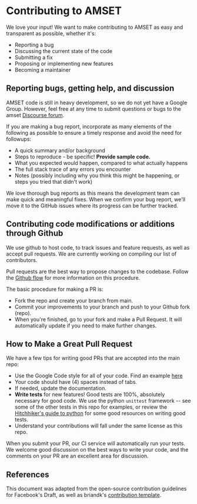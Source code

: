 # Contributing to AMSET

We love your input! We want to make contributing to AMSET as easy and
transparent as possible, whether it's:

- Reporting a bug
- Discussing the current state of the code
- Submitting a fix
- Proposing or implementing new features
- Becoming a maintainer

## Reporting bugs, getting help, and discussion

AMSET code is still in heavy development, so we do not yet have a Google Group.
However, feel free at any time to submit questions or bugs to the amset
[Discourse forum](https://hackingmaterials.discourse.group/c/matminer).

If you are making a bug report, incorporate as many elements of the following as
possible to ensure a timely response and avoid the need for followups:

- A quick summary and/or background
- Steps to reproduce - be specific! **Provide sample code.**
- What you expected would happen, compared to what actually happens
- The full stack trace of any errors you encounter
- Notes (possibly including why you think this might be happening, or steps you
tried that didn't work)

We love thorough bug reports as this means the development team can make quick
and meaningful fixes. When we confirm your bug report, we'll move it to the
GitHub issues where its progress can be further tracked.

## Contributing code modifications or additions through Github

We use github to host code, to track issues and feature requests, as well as
accept pull requests. We are currently working on compiling our list of
contributors.

Pull requests are the best way to propose changes to the codebase. Follow the
[Github flow](https://www.atlassian.com/git/tutorials/comparing-workflows/forking-workflow)
for more information on this procedure.

The basic procedure for making a PR is:
* Fork the repo and create your branch from main.
* Commit your improvements to your branch and push to your Github fork (repo).
* When you're finished, go to your fork and make a Pull Request. It will
automatically update if you need to make further changes.

## How to Make a **Great** Pull Request

We have a few tips for writing good PRs that are accepted into the main repo:

- Use the Google Code style for all of your code. Find an example
  [here](https://sphinxcontrib-napoleon.readthedocs.io/en/latest/example_google.html)
- Your code should have (4) spaces instead of tabs.
- If needed, update the documentation.
- **Write tests** for new features! Good tests are 100%, absolutely necessary
  for good code. We use the python `unittest` framework -- see some of the
  other tests in this repo for examples, or review the
  [Hitchhiker's guide to python](https://docs.python-guide.org/writing/tests/)
  for some good resources on writing good tests.
- Understand your contributions will fall under the same license as this repo.

When you submit your PR, our CI service will automatically run your tests.
We welcome good discussion on the best ways to write your code, and the comments
on your PR are an excellent area for discussion.

## References

This document was adapted from the open-source contribution guidelines for
Facebook's Draft, as well as briandk's
[contribution template](https://gist.github.com/briandk/3d2e8b3ec8daf5a27a62).
